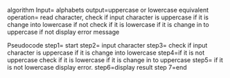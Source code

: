 algorithm
Input= alphabets
output=uppercase or lowercase equivalent
operation= read character, check if input character is uppercase if it is change into lowercase
            if not check if it is lowercase if it is change in to uppercase if not display error message

Pseudocode
step1= start
step2= input character
step3= check if input character is uppercase if it is change into lowercase
step4=if it is not uppercase check if it is lowercase if it is change in to uppercase
step5= if it is not lowercase display error.
step6=display result
step 7=end


